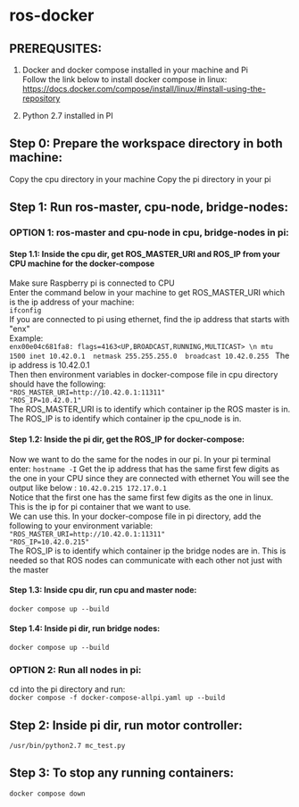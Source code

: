 # ros-docker

## PREREQUSITES:  
1. Docker and docker compose installed in your machine and Pi  
Follow the link below to install docker compose in linux:  
https://docs.docker.com/compose/install/linux/#install-using-the-repository  

2. Python 2.7 installed in PI  
## Step 0: Prepare the workspace directory in both machine:  
Copy the cpu directory in your machine
Copy the pi directory in your pi

## Step 1: Run ros-master, cpu-node, bridge-nodes:  
### OPTION 1: ros-master and cpu-node in cpu, bridge-nodes in pi:  
#### Step 1.1: Inside the cpu dir, get ROS_MASTER_URI and ROS_IP from your CPU machine for the docker-compose
Make sure Raspberry pi is connected to CPU  
Enter the command below in your machine to get ROS_MASTER_URI which is the ip address of your machine:  
```ifconfig```  
If you are connected to pi using ethernet, find the ip address that starts with "enx"  
Example:  
```enx00e04c681fa8: flags=4163<UP,BROADCAST,RUNNING,MULTICAST> \n mtu 1500 inet 10.42.0.1  netmask 255.255.255.0  broadcast 10.42.0.255 ```
The ip address is 10.42.0.1  
Then then environment variables in docker-compose file in cpu directory should have the following:  
```"ROS_MASTER_URI=http://10.42.0.1:11311"```  
```"ROS_IP=10.42.0.1"```  
The ROS_MASTER_URI is to identify which container ip the ROS master is in.  
The ROS_IP is to identify which container ip the cpu_node is in. 

#### Step 1.2: Inside the pi dir, get the ROS_IP for docker-compose:  
Now we want to do the same for the nodes in our pi. 
In your pi terminal enter: 
```hostname -I```
Get the ip address that has the same first few digits as the one in your CPU since they are connected with ethernet
You will see the output like below  :
```10.42.0.215 172.17.0.1 ```  
Notice that the first one has the same first few digits as the one in linux. This is the ip for pi container that we want to use.  
We can use this. In your docker-compose file in pi directory, add the following to your environment variable:  
```"ROS_MASTER_URI=http://10.42.0.1:11311"```  
```"ROS_IP=10.42.0.215"```  
The ROS_IP is to identify which container ip the bridge nodes are in. 
This is needed so that ROS nodes can communicate with each other not just with the master  


#### Step 1.3: Inside cpu dir, run cpu and master node:  
```docker compose up --build```  

#### Step 1.4: Inside pi dir, run bridge nodes:  
```docker compose up --build``` 

### OPTION 2: Run all nodes in pi:  
cd into the pi directory and run:  
```docker compose -f docker-compose-allpi.yaml up --build```

## Step 2: Inside pi dir, run motor controller:  
```/usr/bin/python2.7 mc_test.py```  

## Step 3: To stop any running containers:  
```docker compose down```
